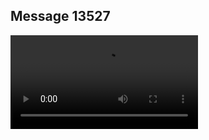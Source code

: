 ## Message 13527



![Video](https://data.iron-swords.co.il/2024/November/07/13527/13527_media.mp4)
